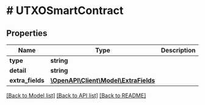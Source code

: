 # # UTXOSmartContract

## Properties

Name | Type | Description | Notes
------------ | ------------- | ------------- | -------------
**type** | **string** |  | [optional]
**detail** | **string** |  | [optional]
**extra_fields** | [**\OpenAPI\Client\Model\ExtraFields**](ExtraFields.md) |  | [optional]

[[Back to Model list]](../../README.md#models) [[Back to API list]](../../README.md#endpoints) [[Back to README]](../../README.md)
